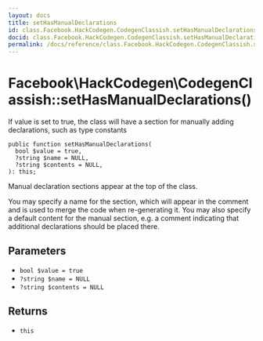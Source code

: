 ```yaml
---
layout: docs
title: setHasManualDeclarations
id: class.Facebook.HackCodegen.CodegenClassish.setHasManualDeclarations
docid: class.Facebook.HackCodegen.CodegenClassish.setHasManualDeclarations
permalink: /docs/reference/class.Facebook.HackCodegen.CodegenClassish.setHasManualDeclarations/
---
```

# Facebook\\HackCodegen\\CodegenClassish::setHasManualDeclarations()




If value is set to true, the class will have a section for manually adding
declarations, such as type constants




``` Hack
public function setHasManualDeclarations(
  bool $value = true,
  ?string $name = NULL,
  ?string $contents = NULL,
): this;
```




Manual declaration sections appear at the top of the class.




You may specify a name for the section, which will appear in
the comment and is used to merge the code when re-generating it.
You may also specify a default content for the manual section, e.g.
a comment indicating that additional declarations should be placed there.




## Parameters




+ ` bool $value = true `
+ ` ?string $name = NULL `
+ ` ?string $contents = NULL `




## Returns




* ` this `